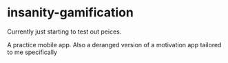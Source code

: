 # insanity-gamification
Currently just starting to test out peices.

A practice mobile app. Also a deranged version of a motivation app tailored to me specifically